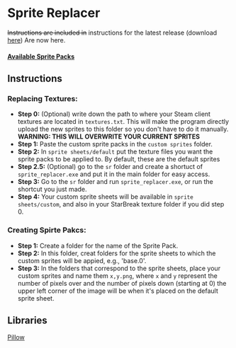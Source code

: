 # Sprite Replacer
~~Instructions are included in~~ instructions for the latest release (download [here](https://github.com/Ursi/SB-Sprite-Replacer/releases/latest)) Are now here.

#### [Available Sprite Packs](https://drive.google.com/drive/folders/1KoxQDlHt7kVwYeeh0UJNXppwqRmm2zCM?usp=sharing)
## Instructions
### Replacing Textures:
- **Step 0:** (Optional) write down the path to where your Steam client textures are located in `textures.txt`.
This will make the program directly upload the new sprites to this folder so you don't have to do it manually.  **WARNING: THIS WILL OVERWRITE YOUR CURRENT SPRITES**
- **Step 1:** Paste the custom sprite packs in the `custom sprites` folder.
- **Step 2:** In `sprite sheets/default` put the texture files you want the sprite packs to be applied to. By default, these are the default sprites
- **Step 2.5:** (Optional) go to the `sr` folder and create a shortuct of `sprite_replacer.exe` and put it in the main folder for easy access.
- **Step 3:** Go to the `sr` folder and run `sprite_replacer.exe`, or run the shortcut you just made.
- **Step 4:** Your custom sprite sheets will be available in `sprite sheets/custom`, and also in your StarBreak texture folder if you did step 0.
		
### Creating Spirte Pakcs:
- **Step 1:** Create a folder for the name of the Sprite Pack.
- **Step 2:** In this folder, creat folders for the sprite sheets to which the custom sprites will be appied, e.g., 'base.0'.
- **Step 3:** In the folders that correspond to the sprite sheets, place your custom sprites and name them `x,y.png`,
where `x` and `y` represent the number of pixels over and the number of pixels down (starting at 0)
the upper left corner of the image will be when it's placed on the default sprite sheet.

## Libraries
[Pillow](https://pillow.readthedocs.io)
